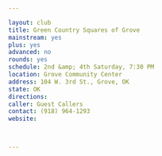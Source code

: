 ```yaml
---

layout: club
title: Green Country Squares of Grove
mainstream: yes
plus: yes
advanced: no
rounds: yes
schedule: 2nd &amp; 4th Saturday, 7:30 PM
location: Grove Community Center
address: 104 W. 3rd St., Grove, OK
state: OK
directions: 
caller: Guest Callers
contact: (918) 964-1293
website: 



---
```



